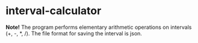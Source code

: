 # interval-calculator
<b>Note!</b> The program performs elementary arithmetic operations on intervals (+, -, *, /). The file format for saving the interval is json.